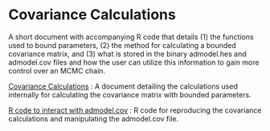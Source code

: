#  Covariance Calculations

A short document with accompanying R code that details (1) the functions used to bound parameters, (2) the method for calculating a bounded covariance matrix, and (3) what is stored in the binary admodel.hes and admodel.cov files and how the user can utilize this information to gain more control over an MCMC chain.

[Covariance Calculations][1]
:  A document detailing the calculations used internally for calculating the covariance matrix with bounded parameters.

[R code to interact with admodel.cov][2]
:  R code for reproducing the covariance calculations and manipulating the admodel.cov file.


[1]: ADMB_Covariance_Calculations.pdf
[2]: ADMB_Covariance_Functions.R
